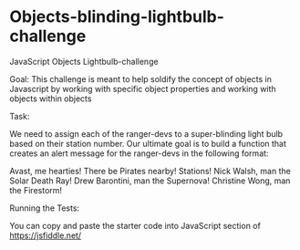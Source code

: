 # Objects-blinding-lightbulb-challenge

JavaScript Objects Lightbulb-challenge

Goal: This challenge is meant to help soldify the concept of objects in Javascript by working with specific object properties 
and working with objects within objects 

Task:

We need to assign each of the ranger-devs to a super-blinding light bulb based on their station number. Our ultimate goal
is to build a function that creates an alert message for the ranger-devs in the following format:

Avast, me hearties!
There be Pirates nearby! Stations!
Nick Walsh, man the Solar Death Ray!
Drew Barontini, man the Supernova!
Christine Wong, man the Firestorm!


Running the Tests:

You can copy and paste the starter code into JavaScript section of https://jsfiddle.net/
